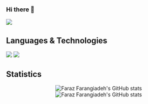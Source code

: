 ### Hi there 👋
[![](https://img.shields.io/badge/-gmail-lightgray?style=for-the-badge&logo=gmail)](mailto:f.farangizadeg@gmail.com)

 
## Languages & Technologies

[![](https://img.shields.io/badge/-python3-orange?style=for-the-badge&logo=python)](https://www.python.org/)
[![](https://img.shields.io/badge/-c-orange?style=for-the-badge&logo=c)](https://en.wikipedia.org/wiki/C_%28programming_language%29)


## Statistics

<p align="center">
  <img src="https://github-readme-stats.vercel.app/api?username=farazff&show_icons=true&theme=dracula" alt="Faraz Farangiadeh's GitHub stats" /><br />
  <img src="https://github-readme-stats.vercel.app/api/top-langs/?username=farazff&theme=dracula&hide=html" alt="Faraz Farangiadeh's GitHub stats" /><br />

</p>
